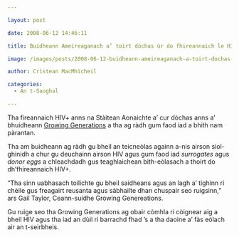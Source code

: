 ```yaml
---

layout: post

date: 2008-06-12 14:46:11

title: Buidheann Ameireaganach a’ toirt dòchas ùr do fhireannaich le HIV

image: /images/posts/2008-06-12-buidheann-ameireaganach-a-toirt-dochas-ur-do-fireannaich-le-hiv.webp

author: Crìstean MacMhìcheil

categories:
  - An t-Saoghal

---
```


Tha fireannaich HIV+ anns na Stàitean Aonaichte a&#8217; cur dòchas anns a&#8217; bhuidheann [Growing Generations][1] a tha ag ràdh gum faod iad a bhith nam pàrantan.

Tha am buidheann ag ràdh gu bheil an teicneòlas againn a-nis airson sìol-ghinidh a chur gu deuchainn airson HIV agus gum faod iad _surrogates_ agus _donor eggs_ a chleachdadh gus teaghlaichean bith-eòlasach a thoirt do dh&#8217;fhireannaich HIV+.

&#8220;Tha sinn uabhasach toilichte gu bheil saidheans agus an lagh a&#8217; tighinn ri chèile gus freagairt reusanta agus sàbhailte dhan chuspair seo ruigsinn,&#8221; ars Gail Taylor, Ceann-suidhe Growing Genereations.

Gu ruige seo tha Growing Generations ag obair còmhla ri còignear aig a bheil HIV agus tha iad an dùil ri barrachd fhad &#8217;s a tha daoine a&#8217; fàs eòlach air an t-seirbheis.

 [1]: http://www.growinggenerations.com/ "Làrach-lìn aig Growing Generations"
